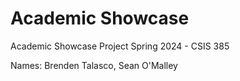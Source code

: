 # Academic Showcase
Academic Showcase Project Spring 2024 - CSIS 385

Names: Brenden Talasco, Sean O'Malley
